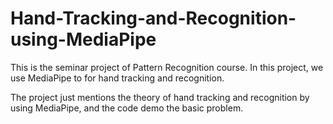 # Hand-Tracking-and-Recognition-using-MediaPipe
This is the seminar project of Pattern Recognition course. In this project, we use MediaPipe to for hand tracking and recognition.

The project just mentions the theory of hand tracking and recognition by using MediaPipe, and the code demo the basic problem.
